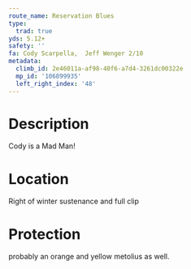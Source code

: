 ```yaml
---
route_name: Reservation Blues
type:
  trad: true
yds: 5.12+
safety: ''
fa: Cody Scarpella,  Jeff Wenger 2/10
metadata:
  climb_id: 2e46011a-af98-40f6-a7d4-3261dc00322e
  mp_id: '106899935'
  left_right_index: '48'
---
```

# Description
Cody is a Mad Man!

# Location
Right of winter sustenance and full clip

# Protection
probably an orange and yellow metolius as well.
